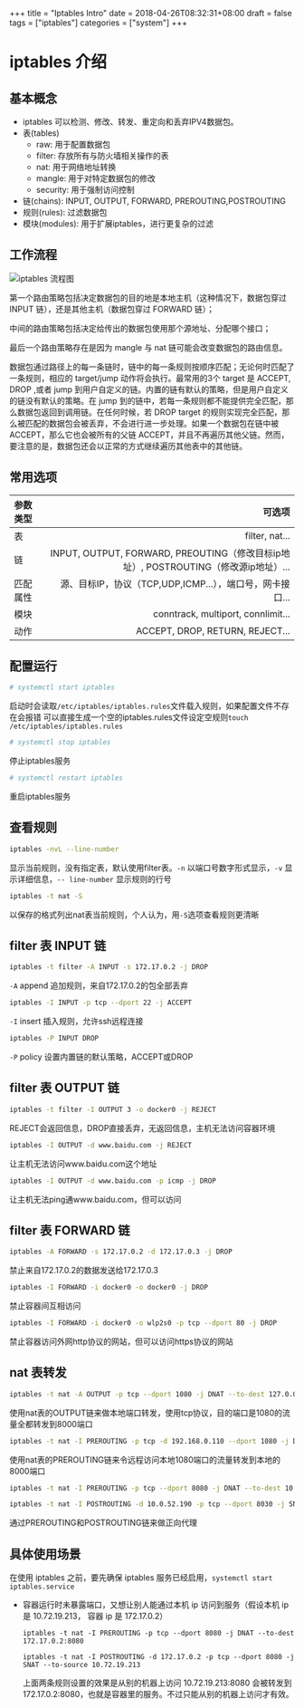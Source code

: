 +++
title = "Iptables Intro"
date = 2018-04-26T08:32:31+08:00
draft = false
tags = ["iptables"]
categories = ["system"]
+++

# iptables 介绍

## 基本概念

* iptables 可以检测、修改、转发、重定向和丢弃IPV4数据包。
* 表(tables)
    * raw: 用于配置数据包
    * filter: 存放所有与防火墙相关操作的表
    * nat: 用于网络地址转换
    * mangle: 用于对特定数据包的修改
    * security: 用于强制访问控制
* 链(chains): INPUT, OUTPUT, FORWARD, PREROUTING,POSTROUTING
* 规则(rules): 过滤数据包
* 模块(modules): 用于扩展iptables，进行更复杂的过滤

## 工作流程

![iptables 流程图](/system/images/iptables_intro_img1.jpg)

第一个路由策略包括决定数据包的目的地是本地主机（这种情况下，数据包穿过 INPUT 链），还是其他主机（数据包穿过 FORWARD 链）；

中间的路由策略包括决定给传出的数据包使用那个源地址、分配哪个接口；

最后一个路由策略存在是因为 mangle 与 nat 链可能会改变数据包的路由信息。

数据包通过路径上的每一条链时，链中的每一条规则按顺序匹配；无论何时匹配了一条规则，相应的 target/jump 动作将会执行。最常用的3个 target 是 ACCEPT, DROP ,或者 jump 到用户自定义的链。内置的链有默认的策略，但是用户自定义的链没有默认的策略。在 jump 到的链中，若每一条规则都不能提供完全匹配，那么数据包返回到调用链。在任何时候，若 DROP target 的规则实现完全匹配，那么被匹配的数据包会被丢弃，不会进行进一步处理。如果一个数据包在链中被 ACCEPT，那么它也会被所有的父链 ACCEPT，并且不再遍历其他父链。然而，要注意的是，数据包还会以正常的方式继续遍历其他表中的其他链。 

## 常用选项

| 参数类型  | 可选项    |
| :-------- | --------: |
| 表        | filter, nat...    |
| 链        | INPUT, OUTPUT, FORWARD, PREOUTING（修改目标ip地址）, POSTROUTING（修改源ip地址）...   |
| 匹配属性  | 源、目标IP，协议（TCP,UDP,ICMP...），端口号，网卡接口...  |
| 模块      | conntrack, multiport, connlimit...    |
| 动作      | ACCEPT, DROP, RETURN, REJECT...   |

## 配置运行

```bash
# systemctl start iptables
```

启动时会读取`/etc/iptables/iptables.rules`文件载入规则，如果配置文件不存在会报错
可以直接生成一个空的iptables.rules文件设定空规则`touch /etc/iptables/iptables.rules`

```bash
# systemctl stop iptables
```

停止iptables服务

```bash
# systemctl restart iptables
```

重启iptables服务

## 查看规则

```bash
iptables -nvL --line-number
```

显示当前规则，没有指定表，默认使用filter表。`-n` 以端口号数字形式显示，`-v` 显示详细信息，`-- line-number` 显示规则的行号

```bash
iptables -t nat -S
```

以保存的格式列出nat表当前规则，个人认为，用`-S`选项查看规则更清晰

## filter 表 INPUT 链

```bash
iptables -t filter -A INPUT -s 172.17.0.2 -j DROP
```

`-A` append 追加规则，来自172.17.0.2的包全部丢弃

```bash
iptables -I INPUT -p tcp --dport 22 -j ACCEPT
```

`-I` insert 插入规则，允许ssh远程连接

```bash
iptables -P INPUT DROP
```

`-P` policy 设置内置链的默认策略，ACCEPT或DROP

## filter 表 OUTPUT 链

```bash
iptables -t filter -I OUTPUT 3 -o docker0 -j REJECT
```

REJECT会返回信息，DROP直接丢弃，无返回信息，主机无法访问容器环境

```bash
iptables -I OUTPUT -d www.baidu.com -j REJECT
```

让主机无法访问www.baidu.com这个地址

```bash
iptables -I OUTPUT -d www.baidu.com -p icmp -j DROP
```

让主机无法ping通www.baidu.com，但可以访问

## filter 表 FORWARD 链

```bash
iptables -A FORWARD -s 172.17.0.2 -d 172.17.0.3 -j DROP
```

禁止来自172.17.0.2的数据发送给172.17.0.3

```bash
iptables -I FORWARD -i docker0 -o docker0 -j DROP
```

禁止容器间互相访问

```bash
iptables -I FORWARD -i docker0 -o wlp2s0 -p tcp --dport 80 -j DROP
```

禁止容器访问外网http协议的网站，但可以访问https协议的网站

## nat 表转发

```bash
iptables -t nat -A OUTPUT -p tcp --dport 1080 -j DNAT --to-dest 127.0.0.1:8000
```

使用nat表的OUTPUT链来做本地端口转发，使用tcp协议，目的端口是1080的流量全都转发到8000端口

```bash
iptables -t nat -I PREROUTING -p tcp -d 192.168.0.110 --dport 1080 -j DNAT --to-dest 192.168.0.110:8000
```

使用nat表的PREROUTING链来令远程访问本地1080端口的流量转发到本地的8000端口

```bash
iptables -t nat -I PREROUTING -p tcp --dport 8080 -j DNAT --to-dest 10.0.52.190:8030
```

```bash
iptables -t nat -I POSTROUTING -d 10.0.52.190 -p tcp --dport 8030 -j SNAT --to-source 10.72.19.213
```

通过PREROUTING和POSTROUTING链来做正向代理

## 具体使用场景

在使用 iptables 之前，要先确保 iptables 服务已经启用，`systemctl start iptables.service`

* 容器运行时未暴露端口，又想让别人能通过本机 ip 访问到服务（假设本机 ip 是 10.72.19.213， 容器 ip 是 172.17.0.2）

  ```
  iptables -t nat -I PREROUTING -p tcp --dport 8080 -j DNAT --to-dest 172.17.0.2:8080
  ```
  
  ```
  iptables -t nat -I POSTROUTING -d 172.17.0.2 -p tcp --dport 8080 -j SNAT --to-source 10.72.19.213
  ```

  上面两条规则设置的效果是从别的机器上访问 10.72.19.213:8080 会被转发到 172.17.0.2:8080，也就是容器里的服务。不过只能从别的机器上访问才有效。
